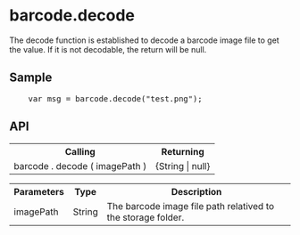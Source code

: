 <H1>barcode.decode</H1>

The decode function is established to decode a barcode image file to get the value.
If it is not decodable, the return will be null.
<h2>Sample</h2>
<pre>
	var msg = barcode.decode("test.png");
</pre>

<h2>API</h2>

<table>
<tr><th>Calling</th><th>Returning</th></tr>
<tr><td>barcode . decode ( imagePath )</td><td>{String | null}</td></tr>
</table>


<table>
<tr><th>Parameters</th><th>Type</th><th>Description</th></tr>
<tr><td>imagePath</td><td>String</td><td>The barcode image file path relatived to the storage folder.</td></tr>
</table>